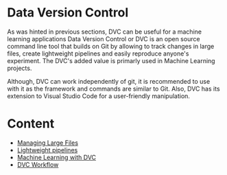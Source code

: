 # Data Version Control 
As was hinted in previous sections, DVC can be useful for a machine learning applications
Data Version Control or DVC is an open source command line tool that builds on Git by allowing to track changes in large files, create lightweight pipelines and easily reproduce anyone's experiment. The DVC's added value is primarly used in Machine Learning projects.

Although, DVC can work independently of git, it is recommended to use with it as the framework and commands are similar to Git. Also, DVC has its extension to Visual Studio Code for a user-friendly manipulation. 






# Content
* [Managing Large Files](files.md)
* [Lightweight pipelines](pipelines.md)
* [Machine Learning with DVC](ml.md)
* [DVC Workflow](DVC_Workflows.md)

